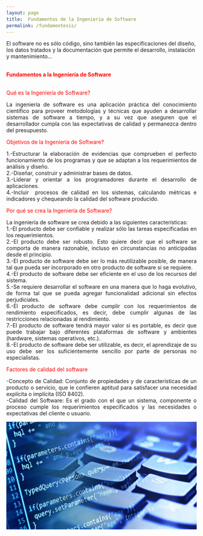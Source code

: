 ```yaml
---
layout: page
title: 	Fundamentos de la Ingeniería de Software
permalink: /fundamentesis/
---
```

  El software no es sólo código, sino también las especificaciones del diseño, los datos tratados y la documentación que permite el desarrollo, instalación y mantenimiento...

<br>
<strong style="color: red;">Fundamentos a la Ingeniería de Software</strong><br><br>

<p><font color="red">Qué es la Ingeniería de Software?</font></p>
<p align="justify">La ingeniería de software es una aplicación práctica del conocimiento científico para proveer metodologías y técnicas que ayuden a desarrollar sistemas de software a tiempo, y a su vez que aseguren que el desarrollador cumpla con las expectativas de calidad y permanezca dentro del presupuesto.</p>

<p><font color="red">Objetivos de la Ingeniería de Software?</font></p>
<p align="justify">
1.-Estructurar la elaboración de evidencias que comprueben el perfecto funcionamiento de los programas y que se adaptan a los requerimientos de análisis y diseño.<br>
2.-Diseñar, construir y administrar bases de datos.<br>
3.-Liderar y orientar a los programadores durante el desarrollo de aplicaciones.<br>
4.-Incluir  procesos de calidad en los sistemas, calculando métricas e indicadores y chequeando la calidad del software producido.<br>
</p>

<p><font color="red">Por qué se crea la Ingeniería de Software?</font></p>
<p align="justify">
La ingeniería de software se crea debido a las siguientes características:<br>
1.-El producto debe ser confiable y realizar sólo las tareas especificadas en los requerimientos.<br> 
2.-El producto debe ser robusto. Esto quiere decir que el software se comporta de manera razonable, incluso en circunstancias no anticipadas desde el principio.<br> 
3.-El producto de software debe ser lo más reutilizable posible, de manera tal que pueda ser incorporado en otro producto de software si se requiere. <br> 
4.-El producto de software debe ser eficiente en el uso de los recursos del sistema.<br> 
5.-Se requiere desarrollar el software en una manera que lo haga evolutivo, de forma tal que se pueda agregar funcionalidad adicional sin efectos perjudiciales. <br> 
6.-El producto de software debe cumplir con los requerimientos de rendimiento especificados, es decir, debe cumplir algunas de las restricciones relacionadas al rendimiento.<br> 
7.-El producto de software tendrá mayor valor si es portable, es decir que puede trabajar bajo diferentes plataformas de software y ambientes (hardware, sistemas operativos, etc.).<br> 
8.-El producto de software debe ser utilizable, es decir, el aprendizaje de su uso debe ser los suficientemente sencillo por parte de personas no especialistas.<br>
</p>

<p><font color="red">Factores de calidad del software</font></p>
<p align="justify">-Concepto de Calidad: Conjunto de propiedades y de características de un producto o servicio, que le confieren aptitud para satisfacer una necesidad explícita o implícita (ISO 8402).<br>
-Calidad del Software: Es el grado con el que un sistema, componente o proceso cumple los requerimientos especificados y las necesidades o expectativas del cliente o usuario.</p>

![GitHub Logo](/images/is.jpg)